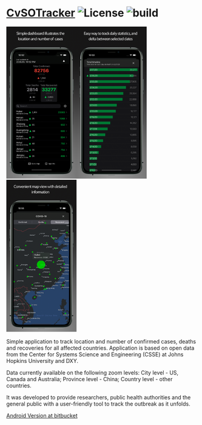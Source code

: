 # [CvSOTracker](https://ihartsimafeichyk.github.io/CvSOTracker/) ![License](https://img.shields.io/github/license/ihartsimafeichyk/CvSOTracker) ![build](https://travis-ci.com/ihartsimafeichyk/CvSOTracker.svg?branch=main)

<img src="images/ic_6,5Inch/scr_01.png" wight="200" height="400"><img src="images/ic_6,5Inch/scr_02.png" wight="200" height="400"><img src="images/ic_6,5Inch/scr_03.png" wight="200" height="400">

Simple application to track location and number of confirmed cases, deaths and recoveries for all affected countries. Application is based on open data from the Center for Systems Science and Engineering (CSSE) at Johns Hopkins University and DXY. 

Data currently available on the following zoom levels: City level - US, Canada and Australia; Province level - China; Country level - other countries.

It was developed to provide researchers, public health authorities and the general public with a user-friendly tool to track the outbreak as it unfolds.

[Android Version at bitbucket](https://bitbucket.org/cvsotracker/cvsotracker-an-pub/src/develop/?atlOrigin=eyJpIjoiMWRiZjlmZjhkYmE3NDg0Mzk3NWI3ODZhZjczNGQyODQiLCJwIjoiYmItY2hhdHMtaW50ZWdyYXRpb24ifQ)
